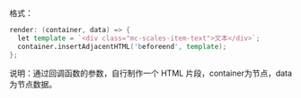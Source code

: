 格式：

```d
render: (container, data) => {
  let template = `<div class="mc-scales-item-text">文本</div>`;
  container.insertAdjacentHTML('beforeend', template);
};
```

说明：通过回调函数的参数，自行制作一个 HTML 片段，container为节点，data为节点数据。
